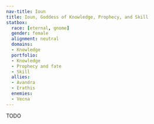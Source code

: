 ```yaml
---
nav-title: Ioun
title: Ioun, Goddess of Knowledge, Prophecy, and Skill
statbox:
  race: [eternal, gnome]
  gender: female
  alignment: neutral
  domains:
  - Knowledge
  portfolio:
  - Knowledge
  - Prophecy and fate
  - Skill
  allies:
  - Avandra
  - Erathis
  enemies:
  - Vecna
---
```


TODO

